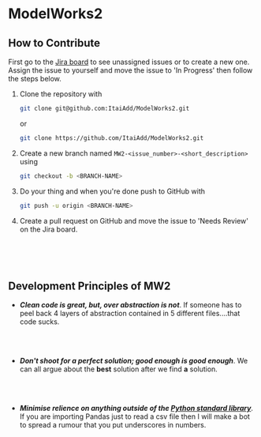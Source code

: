 # ModelWorks2

## How to Contribute
First go to the [Jira board](https://itaiadd.atlassian.net/jira/software/projects/MW2/boards/1) to see unassigned issues or to create a new one. Assign the issue to yourself and move the issue to 'In Progress' then follow the steps below. 

1.  Clone the repository with
    ```bash
    git clone git@github.com:ItaiAdd/ModelWorks2.git
    ```
    or

    ```bash
    git clone https://github.com/ItaiAdd/ModelWorks2.git
    ```
2.  Create a new branch named `MW2-<issue_number>-<short_description>` using
    ```bash
    git checkout -b <BRANCH-NAME>
    ```
3.  Do your thing and when you're done push to GitHub with
    ```bash
    git push -u origin <BRANCH-NAME>
    ```
4.  Create a pull request on GitHub and move the issue to 'Needs Review' on the Jira board.
</br>
</br>
</br>

## Development Principles of MW2
* ***Clean code is great, but, over abstraction is not***. If someone has to peel back 4 layers of abstraction contained in 5 different files....that code sucks.
</br>
</br>

* ***Don't shoot for a perfect solution; good enough is good enough***. We can all argue about the **best** solution after we find **a** solution.
</br>
</br>

* ***Minimise relience on anything outside of the [Python standard library](https://docs.python.org/3/library/index.html)***. If you are importing Pandas just to read a csv file then I will make a bot to spread a rumour that you put underscores in numbers. 